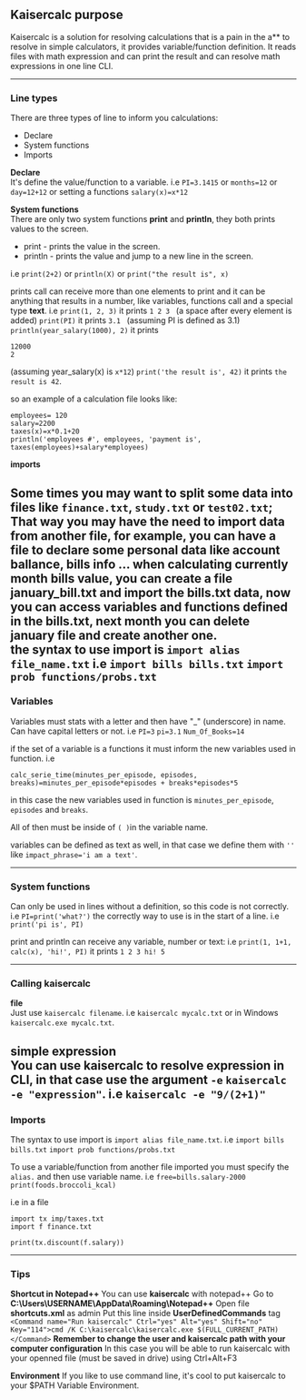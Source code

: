 ## Kaisercalc purpose
    
Kaisercalc is a solution for resolving calculations that is a pain in the a** to resolve in simple calculators, it provides variable/function definition. It reads files with math expression and can print the result and can resolve math expressions in one line CLI.

---
### Line types
There are three types of line to inform you calculations:
* Declare
* System functions
* Imports

**Declare**  
It's define the value/function to a variable. 
i.e
`PI=3.1415` or `months=12` or `day=12+12` or setting a functions `salary(x)=x*12`

**System functions**  
There are only two system functions **print** and **println**, they both prints values to the screen.
* print - prints the value in the screen.
* println - prints the value and jump to a new line in the screen.

i.e
`print(2+2)` or  `println(X)` or `print("the result is", x)`

prints call can receive more than one elements to print and it can be anything that results in a number, like variables, functions call and a special type **text**.
i.e
`print(1, 2, 3)` it prints `1 2 3 ` (a space after every element is added)
`print(PI)` it prints `3.1 ` (assuming PI is defined as 3.1)
`println(year_salary(1000), 2)` it prints 

```
12000
2
```

(assuming year_salary(x) is `x*12`)
`print('the result is', 42)` it prints `the result is 42`.

so an example of a calculation file looks like:
```
employees= 120
salary=2200
taxes(x)=x*0.1+20
println('employees #', employees, 'payment is', taxes(employees)+salary*employees)
```

**imports**

Some times you may want to split some data into files like `finance.txt`, `study.txt` or `test02.txt`; That way you may have the need to import data from another file, for example, you can have a file to declare some personal data like account ballance, bills info ... when calculating currently month bills value, you can create a file january_bill.txt and import the bills.txt data, now you can access variables and functions defined in the bills.txt, next month you can delete january file and create another one.  
the syntax to use import is `import alias file_name.txt`
i.e
`import bills bills.txt` `import prob functions/probs.txt`
---
### Variables

Variables must stats with a letter and then have "_" (underscore) in name.
Can have capital letters or not.
i.e
`PI=3` `pi=3.1` `Num_Of_Books=14`

if the set of a variable is a functions it must inform the new variables used in function.
i.e
```
calc_serie_time(minutes_per_episode, episodes, breaks)=minutes_per_episode*episodes + breaks*episodes*5
```
in this case the new variables used in function is `minutes_per_episode`, `episodes` and `breaks`.

All of then must be inside of `( )`in the variable name.

variables can be defined as text as well, in that case we define them with `''` like `impact_phrase='i am a text'`.

---
### System functions  
Can only be used in lines without a definition, so this code is not correctly.
i.e
`PI=print('what?')`
the correctly way to use is in the start of a line.
i.e
`print('pi is', PI)`

print and println can receive any variable, number or text:
i.e
`print(1, 1+1, calc(x), 'hi!', PI)` it prints `1 2 3 hi! 5`

---
### Calling kaisercalc  
**file**  
Just use `kaisercalc filename`.
i.e
`kaisercalc mycalc.txt` or in Windows `kaisercalc.exe mycalc.txt`.

**simple expression**  
You can use kaisercalc to resolve expression in CLI, in that case use the argument `-e` `kaisercalc -e "expression"`.
i.e
`kaisercalc -e "9/(2+1)"`
---
### Imports  
The syntax to use import is `import alias file_name.txt`.
i.e
`import bills bills.txt` `import prob functions/probs.txt`

To use a variable/function from another file imported you must specify the `alias.` and then use variable name.
i.e
`free=bills.salary-2000` `print(foods.broccoli_kcal)`

i.e in a file
```
import tx imp/taxes.txt
import f finance.txt

print(tx.discount(f.salary))
```

---
### Tips

**Shortcut in Notepad++**
You can use **kaisercalc** with notepad++
Go to **C:\Users\USERNAME\AppData\Roaming\Notepad++** 
Open file **shortcuts.xml** as admin
Put this line inside **UserDefinedCommands** tag 
`<Command name="Run kaisercalc" Ctrl="yes" Alt="yes" Shift="no" Key="114">cmd /K C:\kaisercalc\kaisercalc.exe $(FULL_CURRENT_PATH)</Command>`
**Remember to change the user and kaisercalc path with your computer configuration**
In this case you will be able to run kaisercalc with your openned file (must be saved in drive) using Ctrl+Alt+F3

**Environment**
If you like to use command line, it's cool to put kaisercalc to your $PATH Variable Environment.
